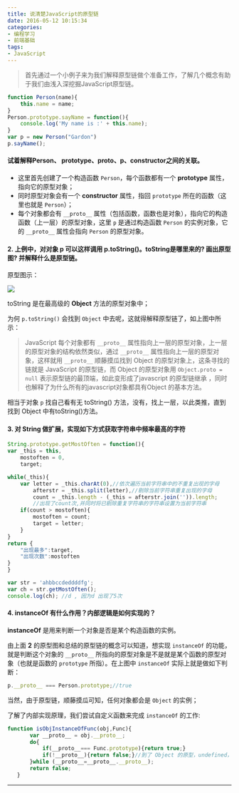 ```yaml
---
title: 说清楚JavaScript的原型链
date: 2016-05-12 10:15:34
categories:
- 编程学习
- 前端基础
tags:
- JavaScript
---
```


>首先通过一个小例子来为我们解释原型链做个准备工作，了解几个概念有助于我们由浅入深挖掘JavaScript原型链。

```javascript
function Person(name){
    this.name = name;
}
Person.prototype.sayName = function(){
    console.log('My name is :' + this.name);
}
var p = new Person("Gardon")
p.sayName();
```

<!--more-->

#### **试着解释Person、 prototype、__proto__、p、constructor之间的关联。**

- 这里首先创建了一个构造函数 `Person`，每个函数都有一个 **prototype** 属性，指向它的原型对象；
- 同时原型对象会有一个 **constructor** 属性，指回 `prototype` 所在的函数（这里也就是 `Person`）；
- 每个对象都会有 `__proto__` 属性（包括函数，函数也是对象），指向它的构造函数（上一层）的原型对象，这里 `p` 是通过构造函数 `Person` 的实例对象，它的 `__proto__` 属性会指向 `Person` 的原型对象。


#### **2. 上例中，对对象 p 可以这样调用 p.toString()。toString是哪里来的? 画出原型图? 并解释什么是原型链。**

原型图示：

![](http://7xr868.com1.z0.glb.clouddn.com/task36/Person%E5%8E%9F%E5%9E%8B%E5%9B%BE.png)

toString 是在最高级的 **Object** 方法的原型对象中；

为何 `p.toString()` 会找到 `Object` 中去呢，这就得解释原型链了，如上图中所示：

>JavaScript 每个对象都有 `__proto__` 属性指向上一层的原型对象，上一层的原型对象的结构依然类似，通过 `__proto__` 属性指向上一层的原型对象，这样就用 `__proto__` 顺藤摸瓜找到 Object 的原型对象上，这条寻找的链就是 JavaScript 的原型链，而 Object 的原型对象用 `Object.proto = null` 表示原型链的最顶端，如此变形成了javascript 的原型链继承 ，同时也解释了为什么所有的javascript对象都具有Object 的基本方法。

相当于对象 `p` 找自己看有无 toString() 方法，没有，找上一层，以此类推，直到找到 Object 中有toString()方法。


#### **3. 对 String 做扩展，实现如下方式获取字符串中频率最高的字符**

```javascript
String.prototype.getMostOften = function(){
var _this = this,
    mostoften = 0,
    target;

while(_this){
    var letter = _this.charAt(0),//依次遍历当前字符串中的不重复出现的字母
        afterstr = _this.split(letter),//剔除当前字符串重复出现的字母
        count = _this.length - (_this = afterstr.join('')).length;
        //出现了count次,并同时将已剔除重复字符串的字符串设置为当前字符串
    if(count > mostoften){
        mostoften = count;
        target = letter;
    }
}
return {
    "出现最多":target,
    "出现次数":mostoften
}
}

var str = 'ahbbccdeddddfg';
var ch = str.getMostOften();
console.log(ch); //d , 因为d 出现了5次  
```

#### **4. instanceOf 有什么作用？内部逻辑是如何实现的？**

**instanceOf** 是用来判断一个对象是否是某个构造函数的实例。

由上面 **2** 的原型图和总结的原型链的概念可以知道，想实现 `instanceOf` 的功能，就是判断这个对象的 `__proto__` 所指向的原型对象是不是就是某个函数的原型对象（也就是函数的 `prototype` 所指）。在上图中 `instanceOf` 实际上就是做如下判断：

```javascript
p.__proto__ === Person.prototype;//true
```

当然，由于原型链，顺藤摸瓜可知，任何对象都会是 `Object` 的实例；

了解了内部实现原理，我们尝试自定义函数来完成 `instanceOf` 的工作:

```javascript
function isObjInstanceOfFunc(obj,Func){
       var __proto__ = obj.__proto__;
       do{
           if(__proto__=== Func.prototype){return true;}
           if(!__proto__){return false;}//到了 Object 的原型，undefined，return false停止循环
       }while (__proto__=__proto__.__proto__);
       return false;
   }
```


---
